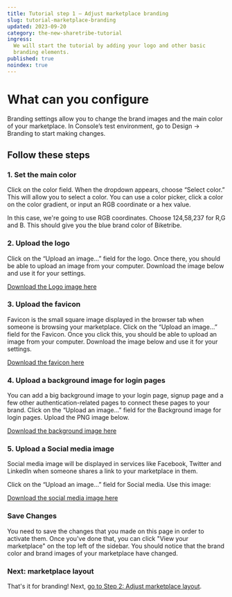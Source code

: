 ```yaml
---
title: Tutorial step 1 – Adjust marketplace branding
slug: tutorial-marketplace-branding
updated: 2023-09-20
category: the-new-sharetribe-tutorial
ingress:
  We will start the tutorial by adding your logo and other basic
  branding elements.
published: true
noindex: true
---
```


# What can you configure

Branding settings allow you to change the brand images and the main
color of your marketplace. In Console’s test environment, go to Design →
Branding to start making changes.

## Follow these steps

### 1. Set the main color

Click on the color field. When the dropdown appears, choose “Select
color.” This will allow you to select a color. You can use a color
picker, click a color on the color gradient, or input an RGB coordinate
or a hex value.

In this case, we're going to use RGB coordinates. Choose 124,58,237 for
R,G and B. This should give you the blue brand color of Biketribe.

### 2. Upload the logo

Click on the “Upload an image...” field for the logo. Once there, you
should be able to upload an image from your computer. Download the image
below and use it for your settings.

[Download the Logo image here](/tutorial-assets/tns/biketribe-logo-576x108.png)

### 3. Upload the favicon

Favicon is the small square image displayed in the browser tab when
someone is browsing your marketplace. Click on the “Upload an image...”
field for the Favicon. Once you click this, you should be able to upload
an image from your computer. Download the image below and use it for
your settings.

[Download the favicon here](/tutorial-assets/tns/biketribe-favicon.png)

### 4. Upload a background image for login pages

You can add a big background image to your login page, signup page and a
few other authentication-related pages to connect these pages to your
brand. Click on the “Upload an image...” field for the Background image
for login pages. Upload the PNG image below.

[Download the background image here](/tutorial-assets/tns/biketribe-brandImage-1500-darken.png)

### 5. Upload a Social media image

Social media image will be displayed in services like Facebook, Twitter
and LinkedIn when someone shares a link to your marketplace in them.

Click on the “Upload an image...” field for Social media. Use this
image:

[Download the social media image here](/tutorial-assets/tns/biketribe-facebook-sharing-1200x630.png)

### Save Changes

You need to save the changes that you made on this page in order to
activate them. Once you've done that, you can click "View your
marketplace" on the top left of the sidebar. You should notice that the
brand color and brand images of your marketplace have changed.

### Next: marketplace layout

That's it for branding! Next,
[go to Step 2: Adjust marketplace layout](/the-new-sharetribe/tutorial-marketplace-layout/).

